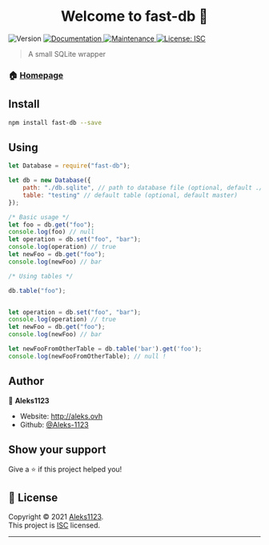 <h1 align="center">Welcome to fast-db 👋</h1>
<p>
  <img alt="Version" src="https://img.shields.io/badge/version-1.0.0-blue.svg?cacheSeconds=2592000" />
  <a href="https://github.com/Aleks-1123/fast-db#readme" target="_blank">
    <img alt="Documentation" src="https://img.shields.io/badge/documentation-yes-brightgreen.svg" />
  </a>
  <a href="https://github.com/Aleks-1123/fast-db/graphs/commit-activity" target="_blank">
    <img alt="Maintenance" src="https://img.shields.io/badge/Maintained%3F-yes-green.svg" />
  </a>
  <a href="https://github.com/Aleks-1123/fast-db/blob/master/LICENSE" target="_blank">
    <img alt="License: ISC" src="https://img.shields.io/github/license/Aleks-1123/fast-db" />
  </a>
</p>

> A small SQLite wrapper

### 🏠 [Homepage](https://github.com/Aleks-1123/fast-db#readme)

## Install

```sh
npm install fast-db --save
```

## Using

```js
let Database = require("fast-db");

let db = new Database({
    path: "./db.sqlite", // path to database file (optional, default ./database.sqlite)
    table: "testing" // default table (optional, default master)
});

/* Basic usage */
let foo = db.get("foo");
console.log(foo) // null
let operation = db.set("foo", "bar");
console.log(operation) // true
let newFoo = db.get("foo");
console.log(newFoo) // bar

/* Using tables */

db.table("foo");


let operation = db.set("foo", "bar");
console.log(operation) // true
let newFoo = db.get("foo");
console.log(newFoo) // bar

let newFooFromOtherTable = db.table('bar').get('foo');
console.log(newFooFromOtherTable); // null !
```

## Author

👤 **Aleks1123**

* Website: http://aleks.ovh
* Github: [@Aleks-1123](https://github.com/Aleks-1123)

## Show your support

Give a ⭐️ if this project helped you!

## 📝 License

Copyright © 2021 [Aleks1123](https://github.com/Aleks-1123).<br />
This project is [ISC](https://github.com/Aleks-1123/fast-db/blob/master/LICENSE) licensed.

***